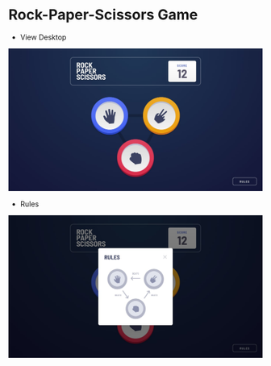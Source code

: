 # Rock-Paper-Scissors Game

- View Desktop

![](./src/assets/img/desktop-step-1.jpg)

- Rules

![](./src/assets/img/desktop-rules-modal.jpg)